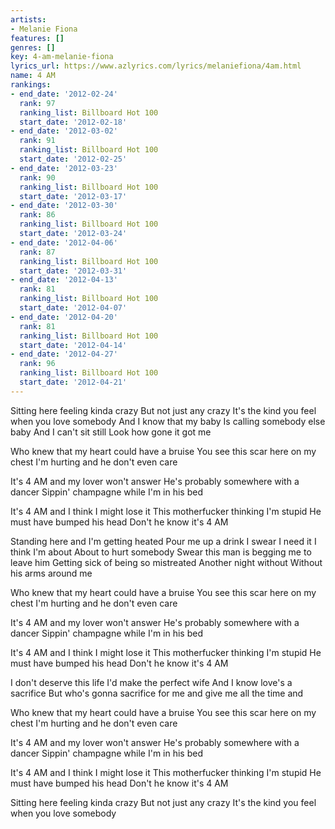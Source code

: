 ```yaml
---
artists:
- Melanie Fiona
features: []
genres: []
key: 4-am-melanie-fiona
lyrics_url: https://www.azlyrics.com/lyrics/melaniefiona/4am.html
name: 4 AM
rankings:
- end_date: '2012-02-24'
  rank: 97
  ranking_list: Billboard Hot 100
  start_date: '2012-02-18'
- end_date: '2012-03-02'
  rank: 91
  ranking_list: Billboard Hot 100
  start_date: '2012-02-25'
- end_date: '2012-03-23'
  rank: 90
  ranking_list: Billboard Hot 100
  start_date: '2012-03-17'
- end_date: '2012-03-30'
  rank: 86
  ranking_list: Billboard Hot 100
  start_date: '2012-03-24'
- end_date: '2012-04-06'
  rank: 87
  ranking_list: Billboard Hot 100
  start_date: '2012-03-31'
- end_date: '2012-04-13'
  rank: 81
  ranking_list: Billboard Hot 100
  start_date: '2012-04-07'
- end_date: '2012-04-20'
  rank: 81
  ranking_list: Billboard Hot 100
  start_date: '2012-04-14'
- end_date: '2012-04-27'
  rank: 96
  ranking_list: Billboard Hot 100
  start_date: '2012-04-21'
---
```


Sitting here feeling kinda crazy
But not just any crazy
It's the kind you feel when you love somebody
And I know that my baby
Is calling somebody else baby
And I can't sit still
Look how gone it got me

Who knew that my heart could have a bruise
You see this scar here on my chest
I'm hurting and he don't even care

It's 4 AM and my lover won't answer
He's probably somewhere with a dancer
Sippin' champagne while I'm in his bed

It's 4 AM and I think I might lose it
This motherfucker thinking I'm stupid
He must have bumped his head
Don't he know it's 4 AM

Standing here and I'm getting heated
Pour me up a drink I swear I need it
I think I'm about
About to hurt somebody
Swear this man is begging me to leave him
Getting sick of being so mistreated
Another night without
Without his arms around me

Who knew that my heart could have a bruise
You see this scar here on my chest
I'm hurting and he don't even care

It's 4 AM and my lover won't answer
He's probably somewhere with a dancer
Sippin' champagne while I'm in his bed

It's 4 AM and I think I might lose it
This motherfucker thinking I'm stupid
He must have bumped his head
Don't he know it's 4 AM

I don't deserve this life
I'd make the perfect wife
And I know love's a sacrifice
But who's gonna sacrifice for me and give me all the time and

Who knew that my heart could have a bruise
You see this scar here on my chest
I'm hurting and he don't even care

It's 4 AM and my lover won't answer
He's probably somewhere with a dancer
Sippin' champagne while I'm in his bed

It's 4 AM and I think I might lose it
This motherfucker thinking I'm stupid
He must have bumped his head
Don't he know it's 4 AM

Sitting here feeling kinda crazy
But not just any crazy
It's the kind you feel when you love somebody



